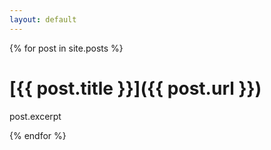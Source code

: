 ```yaml
---
layout: default
---
```


{% for post in site.posts %}
# [{{ post.title }}]({{ post.url }})

post.excerpt

{% endfor %}
